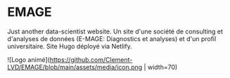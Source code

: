 # EMAGE
Just another data-scientist website. Un site d'une société de consulting et d'analyses de données (E-MAGE: Diagnostics et analyses) et d'un profil universitaire. Site Hugo déployé via Netlify.

![Logo animé](https://github.com/Clement-LVD/EMAGE/blob/main/assets/media/icon.png | width=70) 
